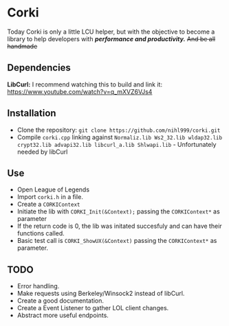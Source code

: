 # Corki 
Today Corki is only a little LCU helper, but with the objective to become a library to help developers with ***performance and productivity.***
~~And be all handmade~~
## Dependencies
**LibCurl:** I recommend watching this to build and link it: https://www.youtube.com/watch?v=q_mXVZ6VJs4

## Installation
-   Clone the repository:  `git clone https://github.com/nihl999/corki.git`
-   Compile `corki.cpp` linking against `Normaliz.lib Ws2_32.lib wldap32.lib crypt32.lib advapi32.lib libcurl_a.lib Shlwapi.lib` - Unfortunately needed by libCurl

## Use
- Open League of Legends
- Import `corki.h` in a file.
- Create a `CORKIContext`
- Initiate the lib with `CORKI_Init(&Context);` passing the `CORKIContext*` as parameter
- If the return code is 0, the lib was initated succesfuly and can have their functions called.
- Basic test call is `CORKI_ShowUX(&Context)` passing the `CORKIContext*` as parameter.

## TODO
- Error handling.
- Make requests using Berkeley/Winsock2 instead of libCurl.
-  Create a good documentation.
- Create a Event Listener to gather LOL client changes.
- Abstract more useful endpoints.
